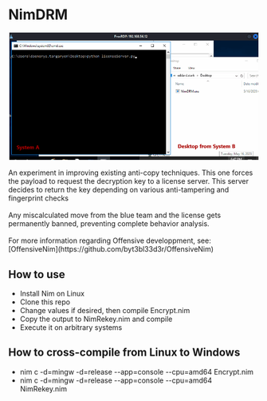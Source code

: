 # NimDRM
<p align="center">
    <img width="500" src="https://github.com/OffenseTeacher/NimDRM/blob/main/NimDRM.gif">
</p>
An experiment in improving existing anti-copy techniques. This one forces the payload to request the decryption key to a license server. This server decides to return the key depending on various anti-tampering and fingerprint checks
<br><br>Any miscalculated move from the blue team and the license gets permanently banned, preventing complete behavior analysis.
<br><br>For more information regarding Offensive developpment, see: [OffensiveNim](https://github.com/byt3bl33d3r/OffensiveNim)

## How to use
- Install Nim on Linux
- Clone this repo
- Change values if desired, then compile Encrypt.nim
- Copy the output to NimRekey.nim and compile
- Execute it on arbitrary systems

## How to cross-compile from Linux to Windows
- nim c -d=mingw -d=release --app=console --cpu=amd64 Encrypt.nim
- nim c -d=mingw -d=release --app=console --cpu=amd64 NimRekey.nim
